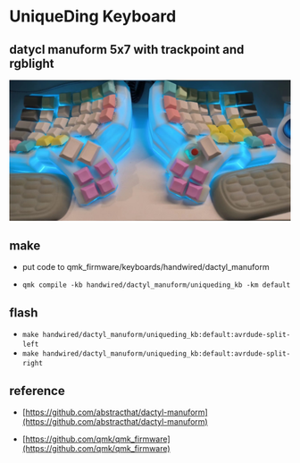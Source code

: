 # UniqueDing Keyboard

## datycl manuform 5x7 with trackpoint and rgblight

![img](keyboard.jpg)

## make

* put code to qmk_firmware/keyboards/handwired/dactyl_manuform

* `qmk compile -kb handwired/dactyl_manuform/uniqueding_kb -km default`

## flash

* `make handwired/dactyl_manuform/uniqueding_kb:default:avrdude-split-left`
* `make handwired/dactyl_manuform/uniqueding_kb:default:avrdude-split-right`

## reference

* [https://github.com/abstracthat/dactyl-manuform](https://github.com/abstracthat/dactyl-manuform)

* [https://github.com/qmk/qmk_firmware](https://github.com/qmk/qmk_firmware)
